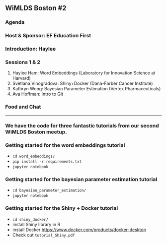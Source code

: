 ## WiMLDS Boston #2

### __Agenda__
### Host & Sponsor: EF Education First

### Introduction: Haylee

### Sessions 1 & 2
1. Haylee Ham: Word Embeddings (Laboratory for Innovation Science at Harvard)
2. Svetlana Vinogradova: Shiny+Docker (Dana-Farber Cancer Institute)
3. Kathryn Wong: Bayesian Parameter Estimation (Vertex Pharmaceuticals)
4. Ava Hoffman: Intro to Git

### Food and Chat

----

### We have the code for three fantastic tutorials from our second WiMLDS Boston meetup.

### Getting started for the word embeddings tutorial
- `cd word_embeddings/`
- `pip install -r requirements.txt`
- `jupyter notebook`

### Getting started for the bayesian parameter estimation tutorial
- `cd bayesian_parameter_estimation/`
- `jupyter notebook`

### Getting started for the Shiny + Docker tutorial
- `cd shiny_docker/`
- install Shiny library in R
- install Docker https://www.docker.com/products/docker-desktop
- Check out `tutorial_Shiny.pdf`
